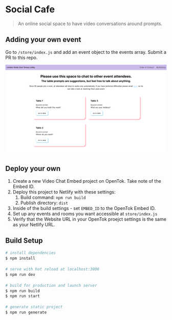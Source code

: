 # Social Cafe

> An online social space to have video conversations around prompts.

## Adding your own event

Go to `/store/index.js` and add an event object to the events array. Submit a PR to this repo. 

![](./docs/screenshot.png)

## Deploy your own

1. Create a new Video Chat Embed project on OpenTok. Take note of the Embed ID.
2. Deploy this project to Netlify with these settings:
    1. Build command: `npm run build`
    2. Publish directory: `dist`
3. Inside of the build settings - set `EMBED_ID` to the OpenTok Embed ID.
4. Set up any events and rooms you want accessible at `store/index.js`
5. Verify that the Website URL in your OpenTok proejct settings is the same as your Netlify URL.

## Build Setup

```bash
# install dependencies
$ npm install

# serve with hot reload at localhost:3000
$ npm run dev

# build for production and launch server
$ npm run build
$ npm run start

# generate static project
$ npm run generate
```